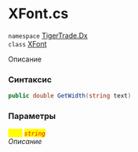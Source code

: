 
# XFont.cs
`namespace` [TigerTrade.Dx](../TigerTrade.Dx.md)  
    `class` [XFont](../../XFont.cs.md)

Описание

### Синтаксис
```csharp
public double GetWidth(string text)
```

### Параметры  
<mark style="color:yellow;">`text`</mark> <mark style="color:red;">*`string`*</mark>  
 *Описание*  
  

                    
                    